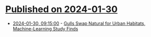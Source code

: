 # [Published on 2024-01-30](index.md)

* [2024-01-30, 09:15:00](https://soylentnews.org/article.pl?sid=24/01/29/126253&from=rss) - [Gulls Swap Natural for Urban Habitats, Machine-Learning Study Finds](https://soylentnews.org/article.pl?sid=24/01/29/126253&from=rss)
